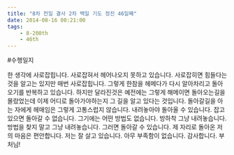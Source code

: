 ```yaml
---
title: "8차 천일 결사 2차 백일 기도 정진 46일째"
date: 2014-08-16 08:21:00
tags:
    - 8-200th
    - 46th
---
```


#수행일지

한 생각에 사로잡힙니다. 사로잡혀서 헤어나오지 못하고 있습니다. 사로잡히면 힘들다는것을 알고는 있지만 매번 사로잡힙니다. 그렇게 한참을 헤메다가 다시 알아차리고 돌아오기를 반복하고 있습니다. 하지만 달라진것은 예전에는 그렇게 해메이면 돌아오는길을 몰랐었는데 이제 어디로 돌아가야하는지 그 길을 알고 있다는 것입니다. 돌아갈길을 아는 자에게 헤매임은 그렇게 고통스럽지 않습니다. 내려놓아야 돌아올 수 있습니다. 잡고 있으면 돌아갈 수 없습니다. 그기에는 어떤 방법도 없습니다. 방하착 그냥 내려놓습니다. 방법을 찾지 말고 그냥 내려놓습니다. 그러면 돌아갈 수 있습니다. 제 자리로 돌아온 저의 마음은 편안합니다. 저는 잘 살고 있습니다. 아무 부족함이 없습니다. 감사합니다. 부처님!
